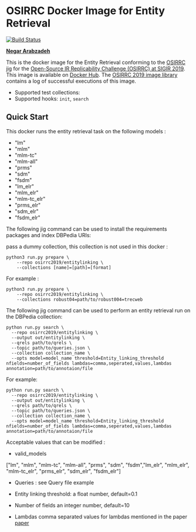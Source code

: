 # OSIRRC Docker Image for Entity Retrieval

[![Build Status](https://travis-ci.com/osirrc/entitylinking-docker.svg?branch=master)](https://travis-ci.com/osirrc/entitylinking-docker)


[**Negar Arabzadeh**](https://github.com/narabzad/)


This is the docker image for the Entity Retrieval conforming to the [OSIRRC jig](https://github.com/osirrc/jig/) for the [Open-Source IR Replicability Challenge (OSIRRC) at SIGIR 2019](https://osirrc.github.io/osirrc2019/).
This image is available on [Docker Hub](https://hub.docker.com/r/osirrc2019/entitylinking).
The [OSIRRC 2019 image library](https://github.com/osirrc/osirrc2019-library) contains a log of successful executions of this image.

+ Supported test collections: 
+ Supported hooks: `init`, `search`

## Quick Start

This docker runs the entity retrieval task on the following models : 

 - "lm"
 - "mlm"
 - "mlm-tc"
 - "mlm-all" 
 - "prms"
 - "sdm" 
 - "fsdm"
 - "lm_elr"
 - "mlm_elr"
 - "mlm-tc_elr"
 - "prms_elr"
 - "sdm_elr"
 - "fsdm_elr"

The following jig command can be used to install the requirements packages and index DBPedia URIs:

pass a dummy collection, this collection is not used in this docker :
```
python3 run.py prepare \
    --repo osirrc2019/entitylinking \
    --collections [name]=[path]=[format] 
```

For example :
```
python3 run.py prepare \
    --repo osirrc2019/entitylinking \
    --collections robust04=path/to/robust004=trecweb 
```

The following jig command can be used to perform an entity retrieval run on the DBPedia collection:
```
python run.py search \
  --repo osirrc2019/entitylinking \
  --output out/entitylinking \
  --qrels path/to/qrels \
  --topic path/to/queries.json \
  --collection collection_name \
  --opts model=model_name threshold=Entity_linking_threshold nfields=number_of_fields lambdas=comma,seperated,values,lambdas annotation=path/to/annotaion/file
```
 For example:
```
python run.py search \
  --repo osirrc2019/entitylinking \
  --output out/entitylinking \
  --qrels path/to/qrels \
  --topic path/to/queries.json \
  --collection collection_name \
  --opts model=model_name threshold=Entity_linking_threshold nfields=number_of_fields lambdas=comma,seperated,values,lambdas annotation=path/to/annotaion/file
``` 
    
  Acceptable values that can be modified : 
  
   - valid_models 
   
   ["lm", "mlm", "mlm-tc", "mlm-all", "prms", "sdm", "fsdm","lm_elr", "mlm_elr", "mlm-tc_elr", "prms_elr", "sdm_elr", "fsdm_elr"]
    
  -  Queries : see Query file example
    
  -  Entity linking threshold:
  a float number, default=0.1
    
  -  Number of fields
  an integer number, default=10
    
   - Lambdas
   comma separated values for lambdas mentioned in the paper [paper](http://hasibi.com/files/ictir2016-elr.pdf) 
   
